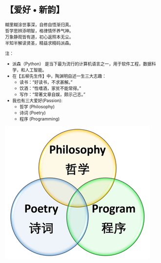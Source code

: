 # 【爱好 • 新韵】

糊里糊涂世事深，自修自悟渐归真。  
哲学思辨添明智，格律情怀养气神。  
万象静观皆有道，初心返照本无尘。   
半知半解读贤圣，精益求精码派森。

注：
- 派森（Python） 是当下最为流行的计算机语言之一，用于软件工程，数据科学，和人工智能。
- 在【五柳先生传】中，陶渊明自述一生三大志趣：
  - 读书：“好读书，不求甚解。”
  - 饮酒：“性嗜酒，家贫不能常得。”
  - 写作：“常著文章自娱，颇示己志。”
- 我也有三大爱好(Passion):
    - 哲学 (Philosophy)
    - 诗词 (Poetry)
    - 程序 (Programming)

![](14.png)